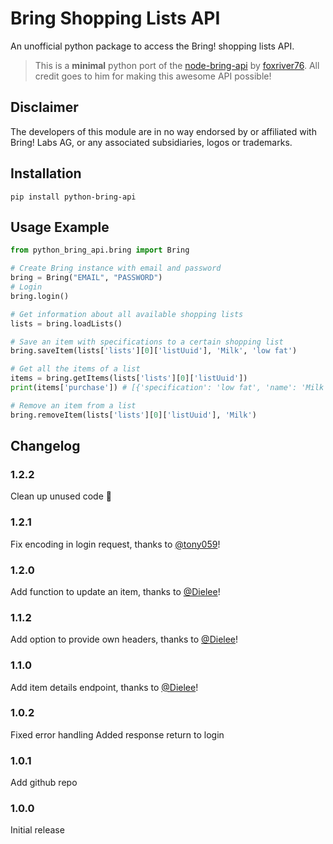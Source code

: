 # Bring Shopping Lists API

An unofficial python package to access the Bring! shopping lists API.

> This is a **minimal** python port of the [node-bring-api](https://github.com/foxriver76/node-bring-api) by [foxriver76](https://github.com/foxriver76). All credit goes to him for making this awesome API possible!

## Disclaimer

The developers of this module are in no way endorsed by or affiliated with Bring! Labs AG, or any associated subsidiaries, logos or trademarks.

## Installation

`pip install python-bring-api`

## Usage Example

```python
from python_bring_api.bring import Bring

# Create Bring instance with email and password
bring = Bring("EMAIL", "PASSWORD")
# Login
bring.login()

# Get information about all available shopping lists
lists = bring.loadLists()

# Save an item with specifications to a certain shopping list
bring.saveItem(lists['lists'][0]['listUuid'], 'Milk', 'low fat')

# Get all the items of a list
items = bring.getItems(lists['lists'][0]['listUuid'])
print(items['purchase']) # [{'specification': 'low fat', 'name': 'Milk'}]

# Remove an item from a list
bring.removeItem(lists['lists'][0]['listUuid'], 'Milk')
```

## Changelog

### 1.2.2

Clean up unused code 🧹

### 1.2.1

Fix encoding in login request, thanks to [@tony059](https://github.com/tony059)!

### 1.2.0

Add function to update an item, thanks to [@Dielee](https://github.com/Dielee)!

### 1.1.2

Add option to provide own headers, thanks to [@Dielee](https://github.com/Dielee)!

### 1.1.0

Add item details endpoint, thanks to [@Dielee](https://github.com/Dielee)!

### 1.0.2

Fixed error handling
Added response return to login

### 1.0.1

Add github repo

### 1.0.0

Initial release
